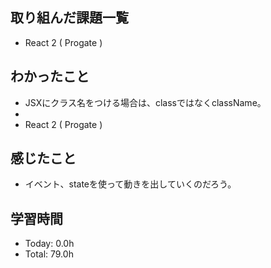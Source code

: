 ## 取り組んだ課題一覧
- React 2 ( Progate )
## わかったこと
- JSXにクラス名をつける場合は、classではなくclassName。
- 
- React 2 ( Progate )
## 感じたこと
- イベント、stateを使って動きを出していくのだろう。
## 学習時間
- Today: 0.0h
- Total: 79.0h
